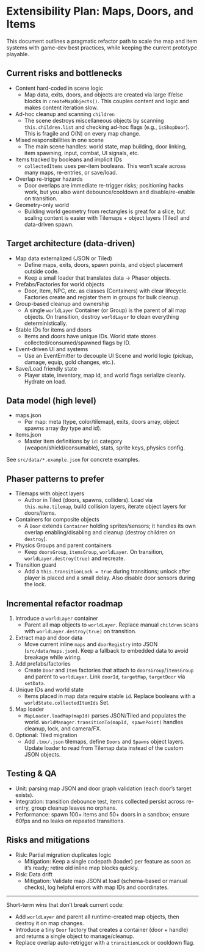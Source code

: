 # Extensibility Plan: Maps, Doors, and Items

This document outlines a pragmatic refactor path to scale the map and item systems with game-dev best practices, while keeping the current prototype playable.

## Current risks and bottlenecks

- Content hard-coded in scene logic
  - Map data, exits, doors, and objects are created via large if/else blocks in `createMapObjects()`. This couples content and logic and makes content iteration slow.
- Ad-hoc cleanup and scanning `children`
  - The scene destroys miscellaneous objects by scanning `this.children.list` and checking ad-hoc flags (e.g., `isShopDoor`). This is fragile and O(N) on every map change.
- Mixed responsibilities in one scene
  - The main scene handles: world state, map building, door linking, item spawning, input, combat, UI signals, etc.
- Items tracked by booleans and implicit IDs
  - `collectedItems` uses per-item booleans. This won’t scale across many maps, re-entries, or save/load.
- Overlap re-trigger hazards
  - Door overlaps are immediate re-trigger risks; positioning hacks work, but you also want debounce/cooldown and disable/re-enable on transition.
- Geometry-only world
  - Building world geometry from rectangles is great for a slice, but scaling content is easier with Tilemaps + object layers (Tiled) and data-driven spawn.

## Target architecture (data-driven)

- Map data externalized (JSON or Tiled)
  - Define maps, exits, doors, spawn points, and object placement outside code.
  - Keep a small loader that translates data -> Phaser objects.
- Prefabs/Factories for world objects
  - Door, Item, NPC, etc. as classes (Containers) with clear lifecycle. Factories create and register them in groups for bulk cleanup.
- Group-based cleanup and ownership
  - A single `worldLayer` Container (or Group) is the parent of all map objects. On transition, destroy `worldLayer` to clean everything deterministically.
- Stable IDs for items and doors
  - Items and doors have unique IDs. World state stores collected/consumed/spawned flags by ID.
- Event-driven UI and systems
  - Use an EventEmitter to decouple UI Scene and world logic (pickup, damage, equip, gold changes, etc.).
- Save/Load friendly state
  - Player state, inventory, map id, and world flags serialize cleanly. Hydrate on load.

## Data model (high level)

- maps.json
  - Per map: meta (type, color/tilemap), exits, doors array, object spawns array (by type and id).
- items.json
  - Master item definitions by `id`: category (weapon/shield/consumable), stats, sprite keys, physics config.

See `src/data/*.example.json` for concrete examples.

## Phaser patterns to prefer

- Tilemaps with object layers
  - Author in Tiled (doors, spawns, colliders). Load via `this.make.tilemap`, build collision layers, iterate object layers for doors/items.
- Containers for composite objects
  - A `Door` extends `Container` holding sprites/sensors; it handles its own overlap enabling/disabling and cleanup (destroy children on `destroy`).
- Physics Groups and parent containers
  - Keep `doorsGroup`, `itemsGroup`, `worldLayer`. On transition, `worldLayer.destroy(true)` and recreate.
- Transition guard
  - Add a `this.transitionLock = true` during transitions; unlock after player is placed and a small delay. Also disable door sensors during the lock.

## Incremental refactor roadmap

1) Introduce a `worldLayer` container
   - Parent all map objects to `worldLayer`. Replace manual `children` scans with `worldLayer.destroy(true)` on transition.
2) Extract map and door data
   - Move current inline `maps` and `doorRegistry` into JSON (`src/data/maps.json`). Keep a fallback to embedded data to avoid breakage while wiring.
3) Add prefabs/factories
   - Create `Door` and `Item` factories that attach to `doorsGroup`/`itemsGroup` and parent to `worldLayer`. Link `doorId`, `targetMap`, `targetDoor` via `setData`.
4) Unique IDs and world state
   - Items placed in map data require stable `id`. Replace booleans with a `worldState.collectedItemIds` Set.
5) Map loader
   - `MapLoader.loadMap(mapId)` parses JSON/Tiled and populates the world. `WorldManager.transitionTo(mapId, spawnPoint)` handles cleanup, lock, and camera/FX.
6) Optional: Tiled migration
   - Add `.tmx/.json` tilemaps, define `Doors` and `Spawns` object layers. Update loader to read from Tilemap data instead of the custom JSON objects.

## Testing & QA

- Unit: parsing map JSON and door graph validation (each door’s target exists).
- Integration: transition debounce test, items collected persist across re-entry, group cleanup leaves no orphans.
- Performance: spawn 100+ items and 50+ doors in a sandbox; ensure 60fps and no leaks on repeated transitions.

## Risks and mitigations

- Risk: Partial migration duplicates logic
  - Mitigation: Keep a single codepath (loader) per feature as soon as it’s ready; retire old inline map blocks quickly.
- Risk: Data drift
  - Mitigation: Validate map JSON at load (schema-based or manual checks), log helpful errors with map IDs and coordinates.

---

Short-term wins that don’t break current code:
- Add `worldLayer` and parent all runtime-created map objects, then destroy it on map changes.
- Introduce a tiny `Door` factory that creates a container (door + handle) and returns a single object to manage/cleanup.
- Replace overlap auto-retrigger with a `transitionLock` or cooldown flag.

